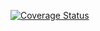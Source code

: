 [![Coverage Status](https://coveralls.io/repos/github/bahrmichael/the-buyback/badge.svg?branch=coverage)](https://coveralls.io/github/bahrmichael/the-buyback?branch=coverage)
